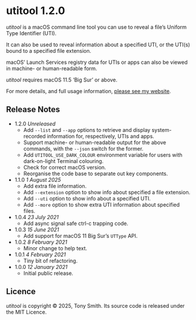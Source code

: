 # utitool 1.2.0

*utitool* is a macOS command line tool you can use to reveal a file’s Uniform Type Identifier (UTI).

It can also be used to reveal information about a specified UTI, or the UTI(s) bound to a specified file extension.

macOS’ Launch Services registry data for UTIs or apps can also be viewed in machine- or human-readable form.

*utitool* requires macOS 11.5 ‘Big Sur’ or above.

For more details, and full usage information, [please see my website](https://smittytone.net/utitool/index.html).

## Release Notes ##

- 1.2.0 *Unreleased*
    - Add `--list` and `--app` options to retrieve and display system-recorded information for, respectively, UTIs and apps.
    - Support machine- or human-readable output for the above commands, with the `--json` switch for the former.
    - Add `UTITOOL_USE_DARK_COLOUR` environment variable for users with dark-on-light Terminal colouring.
    - Check for correct macOS version.
    - Reorganise the code base to separate out key components.
- 1.1.0 *1 August 2025*
    - Add extra file information.
    - Add `--extension` option to show info about specified a file extension.
    - Add `--uti` option to show info about a specified UTI.
    - Add `--more` option to show extra UTI information about specified files.
- 1.0.4 *23 July 2021*
    - Add async signal safe ctrl-c trapping code.
- 1.0.3 *15 June 2021*
    - Add support for macOS 11 Big Sur’s `UTType` API.
- 1.0.2 *8 February 2021*
    - Minor change to help text.
- 1.0.1 *4 February 2021*
    - Tiny bit of refactoring.
- 1.0.0 *12 January 2021*
    - Initial public release.

## Licence ##

*utitool* is copyright © 2025, Tony Smith. Its source code is released under the MIT Licence.
